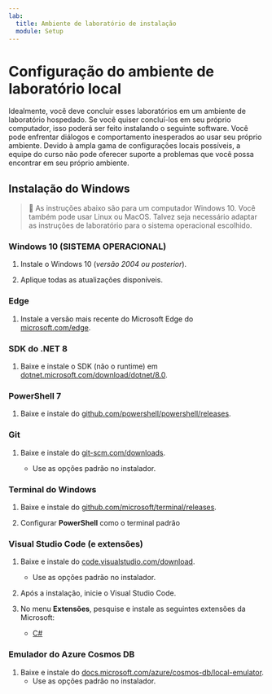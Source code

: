 ```yaml
---
lab:
  title: Ambiente de laboratório de instalação
  module: Setup
---
```


# Configuração do ambiente de laboratório local

Idealmente, você deve concluir esses laboratórios em um ambiente de laboratório hospedado. Se você quiser concluí-los em seu próprio computador, isso poderá ser feito instalando o seguinte software. Você pode enfrentar diálogos e comportamento inesperados ao usar seu próprio ambiente. Devido à ampla gama de configurações locais possíveis, a equipe do curso não pode oferecer suporte a problemas que você possa encontrar em seu próprio ambiente.

## Instalação do Windows

> &#128221; As instruções abaixo são para um computador Windows 10. Você também pode usar Linux ou MacOS. Talvez seja necessário adaptar as instruções de laboratório para o sistema operacional escolhido.

### Windows 10 (SISTEMA OPERACIONAL)

1. Instale o Windows 10 (*versão 2004 ou posterior*).

1. Aplique todas as atualizações disponíveis.

### Edge

1. Instale a versão mais recente do Microsoft Edge do [microsoft.com/edge].

### SDK do .NET 8

1. Baixe e instale o SDK (não o runtime) em [dotnet.microsoft.com/download/dotnet/8.0](https://dotnet.microsoft.com/en-us/download/dotnet/8.0).

### PowerShell 7

1. Baixe e instale do [github.com/powershell/powershell/releases].

### Git

1. Baixe e instale do [git-scm.com/downloads].

    - Use as opções padrão no instalador.

### Terminal do Windows

1. Baixe e instale do [github.com/microsoft/terminal/releases].

1. Configurar **PowerShell** como o terminal padrão

### Visual Studio Code (e extensões)

1. Baixe e instale do [code.visualstudio.com/download].

    - Use as opções padrão no instalador.

1. Após a instalação, inicie o Visual Studio Code.

1. No menu **Extensões**, pesquise e instale as seguintes extensões da Microsoft:

    - [C#][marketplace.visualstudio.com/ms-dotnettools.csharp]

### Emulador do Azure Cosmos DB

1. Baixe e instale do [docs.microsoft.com/azure/cosmos-db/local-emulator].
    - Use as opções padrão no instalador.

[code.visualstudio.com/download]: https://code.visualstudio.com/download
[docs.microsoft.com/azure/cosmos-db/local-emulator]: https://docs.microsoft.com/azure/cosmos-db/local-emulator#download-the-emulator
[dotnet.microsoft.com/download/dotnet/6.0]: https://dotnet.microsoft.com/download/dotnet/6.0
[git-scm.com/downloads]: https://git-scm.com/downloads
[github.com/microsoft/terminal/releases]: https://github.com/microsoft/terminal/releases/latest
[github.com/powershell/powershell/releases]: https://github.com/powershell/powershell/releases/latest
[marketplace.visualstudio.com/ms-dotnettools.csharp]: https://marketplace.visualstudio.com/items?itemName=ms-dotnettools.csharp
[microsoft.com/edge]: https://microsoft.com/edge
